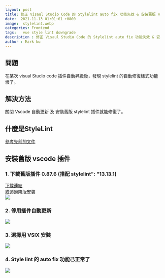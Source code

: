 ```yaml
---
layout: post
title: 修正 Visaul Studio Code 的 Stylelint auto fix 功能失效 & 安裝舊版 vscode 插件
date:  2021-11-13 01:01:01 +0800
image:  stylelint.webp
categories: Frontend
tags:   vue style lint downgrade
description : 修正 Visaul Studio Code 的 Stylelint auto fix 功能失效 & 安裝舊版 vscode 插件
author : Mark ku
---
```


## 問題
在某次 visual Studio code 插件自動昇級後，發現 stylelint 的自動修復樣式功能壞了。

## 解決方法
關閉 Vscode 自動更新 及 安裝舊版 stylelint 插件就能修復了。

## 什麼是StyleLint  
[參考先前的文件](https://blog.markkulab.net/2021/09/14/stylelint/)  

## 安裝舊版 vscode 插件

### 1. 下載舊版插件 0.87.6 (搭配 stylelint": "13.13.1)
[下載連結](https://www.vsixhub.com/go.php?post_id=73333&s=private&link=https%3A%2F%2Ff2.vsixhub.com%2Ffile.php%3Fpost_id%3D73333%26app_id%3Dec35b5a3-9802-4c68-b5ff-e85f19ec0977%26version%3D0.87.6%26ext_name%3Dvscode-stylelint)  
或透過降版安裝  
![](https://i.imgur.com/T7Ykh3m.png)

### 2. 停用插件自動更新
![](https://i.imgur.com/UWAPoML.png)

### 3. 選擇用 VSIX 安裝
![](https://i.imgur.com/Fv449pN.png)

### 4. Style lint 的 auto fix 功能己正常了
![](https://i.imgur.com/iNgZqot.png)
